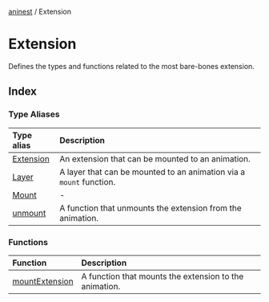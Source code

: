 [aninest](../index.md) / Extension

# Extension

Defines the types and functions related to the most bare-bones
extension.

## Index

### Type Aliases

| Type alias | Description |
| :------ | :------ |
| [Extension](type-aliases/Extension.md) | An extension that can be mounted to an animation. |
| [Layer](type-aliases/Layer.md) | A layer that can be mounted to an animation via a `mount` function. |
| [Mount](type-aliases/Mount.md) | - |
| [unmount](type-aliases/unmount.md) | A function that unmounts the extension from the animation. |

### Functions

| Function | Description |
| :------ | :------ |
| [mountExtension](functions/mountExtension.md) | A function that mounts the extension to the animation. |
